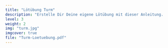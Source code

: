 ```yaml
---
title: "Lötübung Turm"
description: "Erstelle Dir Deine eigene Lötübung mit dieser Anleitung. Kreativität ist gefragt."
level: 3
weight: 2
img: "turm.jpg"
imgcover: true
file: "Turm-Loetuebung.pdf"
---
```

